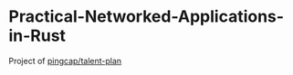 # Practical-Networked-Applications-in-Rust
Project of [pingcap/talent-plan](https://github.com/pingcap/talent-plan/blob/master/courses/rust)
